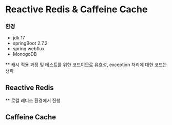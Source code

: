 # Reactive Redis & Caffeine Cache

### 환경  
- jdk 17  
- springBoot 2.7.2  
- spring webflux
- MonogoDB  

** 캐시 적용 과정 및 테스트를 위한 코드이므로 유효성, exception 처리에 대한 코드는 생략

## Reactive Redis  
** 로컬 레디스 환경에서 진행  

## Caffeine Cache
